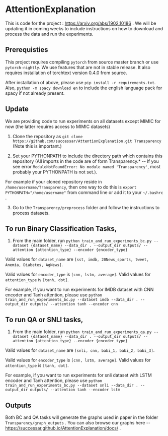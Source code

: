 # AttentionExplanation

This is code for the project : https://arxiv.org/abs/1902.10186 . 
We will be updating it in coming weeks to include instructions on how to download and process the data and run the experiments.

Prerequisties
--------------

This project requires compiling `pytorch` from source master branch or use `pytorch-nightly`. We use features that are not in stable release. It also requires installation of torchtext version 0.4.0 from source.

After installation of above, please use `pip install -r requirements.txt`.
Also, `python -m spacy download en` to include the english language pack for spacy if not already present.

Update
------

We are providing code to run experiments on all datasets except MIMIC for now (the latter requires access to MIMIC datasets)

1. Clone the repository as `git clone https://github.com/successar/AttentionExplanation.git Transparency` (Note this is important.)

2. Set your PYTHONPATH to include the directory path which contains this repository (All imports in the code are of form Transparency.* -- If you see error `ModuleNotFoundError: No module named 'Transparency'`, most probably your PYTHONPATH is not set.). 

For example if your cloned repository reside in `/home/username/Transparency`, then one way to do this is `export PYTHONPATH="/home/username"` from command line or add it to your `~/.bashrc` .

3. Go to the `Transparency/preprocess` folder and follow the instructions to process datasets.

To run Binary Classification Tasks,
----------------------------------

1. From the main folder, run `python train_and_run_experiments_bc.py --dataset {dataset_name} --data_dir . --output_dir outputs/ --attention {attention_type} --encoder {encoder_type}`

Valid values for `dataset_name` are  `[sst, imdb, 20News_sports, tweet, Anemia, Diabetes, AgNews]`.

Valid values for `encoder_type` is `[cnn, lstm, average]`.
Valid values for `attention_type` is `[tanh, dot]`.

For example, if you want to run experiments for IMDB dataset with CNN encoder and Tanh attention, please use `python train_and_run_experiments_bc.py --dataset imdb --data_dir . --output_dir outputs/ --attention tanh --encoder cnn`

To run QA or SNLI tasks,
------------------------

1. From the main folder, run `python train_and_run_experiments_qa.py --dataset {dataset_name} --data_dir . --output_dir outputs/ --attention {attention_type} --encoder {encoder_type}`

Valid values for `dataset_name` are  `[snli, cnn, babi_1, babi_2, babi_3]`.

Valid values for `encoder_type` is `[cnn, lstm, average]`.
Valid values for `attention_type` is `[tanh, dot]`.

For example, if you want to run experiments for snli dataset with LSTM encoder and Tanh attention, please use `python train_and_run_experiments_bc.py --dataset snli --data_dir . --output_dir outputs/ --attention tanh --encoder lstm`

Outputs
--------

Both BC and QA tasks will generate the graphs used in paper in the folder `Transparency/graph_outputs` .
You can also browse our graphs here -- https://successar.github.io/AttentionExplanation/docs/ .
